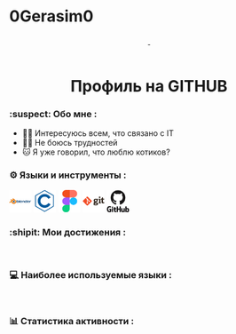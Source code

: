 # 0Gerasim0
<div id="badges" align="center">
<a href= "https://vk.com/chelik_is_exhausted_af">
<img src = "https://img.shields.io/badge/VK-blue?style=for-the-badge&logo=VK&logoColor=white" alt "VK Badge" />
</a>

<a href= "https://mail.google.com/mail/u/1/#inbox">
<img src = "https://img.shields.io/badge/EMAIL-red?style=for-the-badge&logo=Gmail&logoColor=white" alt "Email Badge" />
</a>
</div>
<div id="viewprof" align="center">
<img src="https://komarev.com/ghpvc/?username=0Gerasim0&style=flat-square&color=blue" alt=""/>
</div>
<div id="heythere" align="center">
<h1> Профиль на GITHUB</h1>
</div>

### :suspect: Обо мне :
- :man_technologist: Интересуюсь всем, что связано с IT
- :climbing_man: Не боюсь трудностей
- :cat: Я уже говорил, что люблю котиков?
### :gear: Языки и инструменты :
<div>
  <img src="https://github.com/devicons/devicon/blob/master/icons/blender/blender-original-wordmark.svg" width="40" height="40"/>
  <img src="https://github.com/devicons/devicon/blob/master/icons/c/c-line.svg" width="40" height="40"/>
  <img src="https://github.com/devicons/devicon/blob/master/icons/figma/figma-original.svg" width="40" height="40"/>
  <img src="https://github.com/devicons/devicon/blob/master/icons/git/git-original-wordmark.svg" width="40" height="40"/>
  <img src="https://github.com/devicons/devicon/blob/master/icons/github/github-original-wordmark.svg" width="40" height="40"/>
</div>

### :shipit: Мои достижения :
<div>
  <img src="https://github-profile-trophy.vercel.app/?username=0Gerasim0" alt=""/>
</div>

### :computer: Наиболее используемые языки :
<div>
  <img src="https://github-readme-stats.vercel.app/api/top-langs/?username=0Gerasim0" alt=""/>
</div>

### :bar_chart: Статистика активности :
<div>
  <img src="https://github-readme-activity-graph.vercel.app/graph?username=0Gerasim0&theme=vue" alt=""/>
</div>
